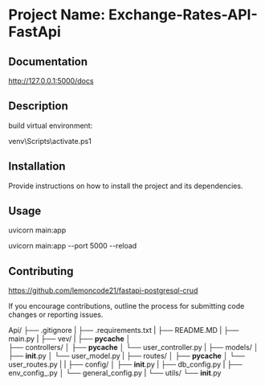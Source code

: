 # Project Name: Exchange-Rates-API-FastApi

## Documentation

http://127.0.0.1:5000/docs

## Description

build virtual environment:

venv\Scripts\activate.ps1

## Installation

Provide instructions on how to install the project and its dependencies.

## Usage

uvicorn main:app

uvicorn main:app --port 5000 --reload

## Contributing

https://github.com/lemoncode21/fastapi-postgresql-crud

If you encourage contributions, outline the process for submitting code changes or reporting issues.

 Api/
    ├── .gitignore 
    |
    ├── .requirements.txt 
    |
    ├── README.MD
    |
    ├── main.py
    |
    ├── vev/
    |
    ├── __pycache__
    │   
    ├── controllers/
    │   ├──  __pycache__
    │   └── user_controller.py
    |
    ├── models/
    │   ├── __init__.py
    │   └── user_model.py
    |
    ├── routes/
    │   ├──  __pycache__
    │   └── user_routes.py
    |
    |
    ├── config/
    │   ├── __init__.py
    |   ├── db_config.py
    |   ├── env_config_.py
    │   └── general_config.py
    |
    └── utils/
        └── __init__.py
 